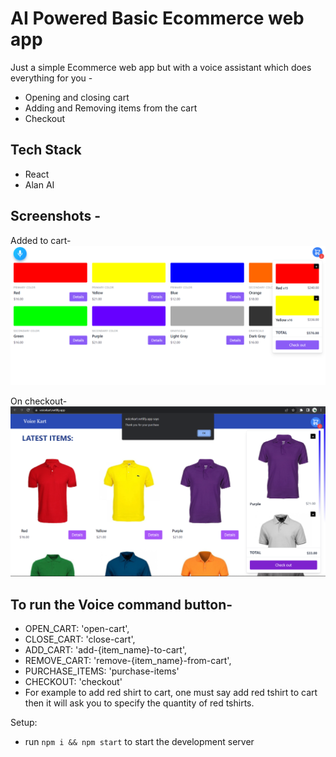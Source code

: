 # AI Powered Basic Ecommerce web app
Just a simple Ecommerce web app but with a voice assistant which does everything for you - 
- Opening and closing cart
- Adding and Removing items from the cart
- Checkout

## Tech Stack
- React
- Alan AI

## Screenshots -

Added to cart-
![Cart](https://github.com/yash797/Voice-Kart/blob/main/screenshots/cart.png)

On checkout-
![Checkout](https://github.com/yash797/Voice-Kart/blob/main/screenshots/purchase.png)

## To run the Voice command button-
- OPEN_CART: 'open-cart',
- CLOSE_CART: 'close-cart',
- ADD_CART: 'add-{item_name}-to-cart',
- REMOVE_CART: 'remove-{item_name}-from-cart',
- PURCHASE_ITEMS: 'purchase-items'
- CHECKOUT: 'checkout'
- For example to add red shirt to cart, one must say add red tshirt to cart then it will ask you to specify the quantity of red tshirts.

Setup:
- run ```npm i && npm start``` to start the development server
